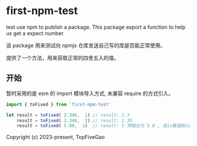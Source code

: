 # first-npm-test

test use npm to publish a package. This package export a function to help us get a expect number.

该 package 用来测试向 npmjs 仓库发送自己写的库是否能正常使用。

提供了一个方法，用来获取正常的四舍五入的值。

## 开始
暂时采用的是 esm 的 import 模块导入方式, 未兼容 require 的方式引入。
```javascript
import { toFixed } from 'first-npm-test'

let result = toFixed( 2.346,  1) // result: 2.3
    result = toFixed( 2.346,  2) // result: 2.35
    result = toFixed( 5.00,  1)  // result: 5 预期应为 5.0 , 但js数值默认会省略无效小数0 。 
```
Copyright (c) 2023-present, TopFiveGao